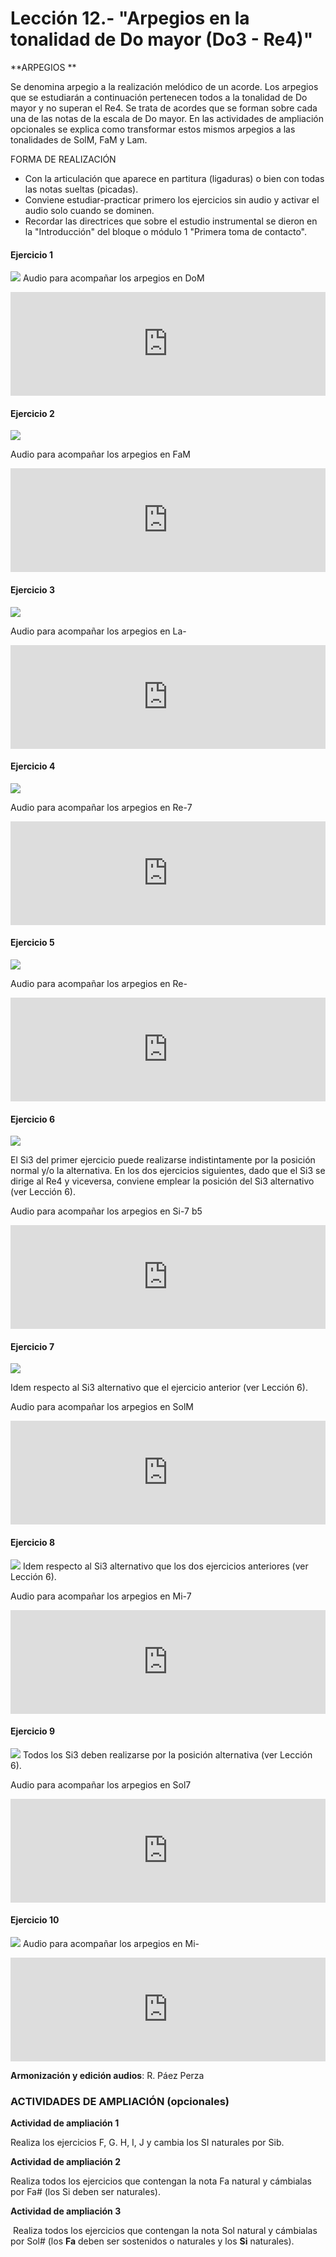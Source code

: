 
# Lección 12.- "Arpegios en la tonalidad de Do mayor (Do3 - Re4)"

**ARPEGIOS **

Se denomina arpegio a la realización melódico de un acorde. Los arpegios que se estudiarán a continuación pertenecen todos a la tonalidad de Do mayor y no superan el Re4. Se trata de acordes que se forman sobre cada una de las notas de la escala de Do mayor.
En las actividades de ampliación opcionales se explica como transformar estos mismos arpegios a las tonalidades de SolM, FaM y Lam.

FORMA DE REALIZACIÓN
- Con la articulación que aparece en partitura (ligaduras) o bien con todas las notas sueltas (picadas).
- Conviene estudiar-practicar primero los ejercicios sin audio y activar el audio solo cuando se dominen. 
- Recordar las directrices que sobre el estudio instrumental se dieron en la "Introducción" del bloque o módulo 1 "Primera toma de contacto".

#### Ejercicio 1

![](/assets/EjerFla_Arpegio1_DoM.gif)
Audio para acompañar los arpegios en DoM 

<iframe width="100%" height="166" scrolling="no" frameborder="no" src="https://w.soundcloud.com/player/?url=https%3A//api.soundcloud.com/tracks/356065622&amp;color=%23ff5500&amp;auto_play=false&amp;hide_related=false&amp;show_comments=true&amp;show_user=true&amp;show_reposts=false&amp;show_teaser=true"></iframe>

#### Ejercicio 2

![](/assets/EjerFla_Arpegio2_FaM.gif)

Audio para acompañar los arpegios en FaM 

<iframe width="100%" height="166" scrolling="no" frameborder="no" src="https://w.soundcloud.com/player/?url=https%3A//api.soundcloud.com/tracks/356065619&amp;color=%23ff5500&amp;auto_play=false&amp;hide_related=false&amp;show_comments=true&amp;show_user=true&amp;show_reposts=false&amp;show_teaser=true"></iframe>

#### Ejercicio 3

![](/assets/EjerFla_Arpegio3_Lam.gif)

Audio para acompañar los arpegios en La- 

<iframe width="100%" height="166" scrolling="no" frameborder="no" src="https://w.soundcloud.com/player/?url=https%3A//api.soundcloud.com/tracks/356065616&amp;color=%23ff5500&amp;auto_play=false&amp;hide_related=false&amp;show_comments=true&amp;show_user=true&amp;show_reposts=false&amp;show_teaser=true"></iframe>

#### Ejercicio 4

![](/assets/EjerFla_Arpegio4_Re-7.gif)

Audio para acompañar los arpegios en Re-7 

<iframe width="100%" height="166" scrolling="no" frameborder="no" src="https://w.soundcloud.com/player/?url=https%3A//api.soundcloud.com/tracks/356065613&amp;color=%23ff5500&amp;auto_play=false&amp;hide_related=false&amp;show_comments=true&amp;show_user=true&amp;show_reposts=false&amp;show_teaser=true"></iframe>

#### Ejercicio 5

![](/assets/L12_Arpegio5_E_Partitura_Re-.gif)

Audio para acompañar los arpegios en Re- 

<iframe width="100%" height="166" scrolling="no" frameborder="no" src="https://w.soundcloud.com/player/?url=https%3A//api.soundcloud.com/tracks/356065610&amp;color=%23ff5500&amp;auto_play=false&amp;hide_related=false&amp;show_comments=true&amp;show_user=true&amp;show_reposts=false&amp;show_teaser=true"></iframe>

#### Ejercicio 6

![](/assets/EjerFla_Arpegio6_F_Partitura_Si-7b5.gif)

El Si3 del primer ejercicio puede realizarse indistintamente por la posición normal y/o la alternativa. En los dos ejercicios siguientes, dado que el Si3 se dirige al Re4 y viceversa, conviene emplear la posición del Si3 alternativo (ver Lección 6).

Audio para acompañar los arpegios en Si-7 b5 

<iframe width="100%" height="166" scrolling="no" frameborder="no" src="https://w.soundcloud.com/player/?url=https%3A//api.soundcloud.com/tracks/356065607&amp;color=%23ff5500&amp;auto_play=false&amp;hide_related=false&amp;show_comments=true&amp;show_user=true&amp;show_reposts=false&amp;show_teaser=true"></iframe>

#### Ejercicio 7

![](/assets/EjerFla_Arpegio7_SolM.gif)

Idem respecto al Si3 alternativo que el ejercicio anterior (ver Lección 6).

Audio para acompañar los arpegios en SolM 

<iframe width="100%" height="166" scrolling="no" frameborder="no" src="https://w.soundcloud.com/player/?url=https%3A//api.soundcloud.com/tracks/356065601&amp;color=%23ff5500&amp;auto_play=false&amp;hide_related=false&amp;show_comments=true&amp;show_user=true&amp;show_reposts=false&amp;show_teaser=true"></iframe>

#### Ejercicio 8

![](/assets/EjerFla_Arpegio8_Mi-7.gif)
Idem respecto al Si3 alternativo que los dos ejercicios anteriores (ver Lección 6).

Audio para acompañar los arpegios en Mi-7 

<iframe width="100%" height="166" scrolling="no" frameborder="no" src="https://w.soundcloud.com/player/?url=https%3A//api.soundcloud.com/tracks/356065598&amp;color=%23ff5500&amp;auto_play=false&amp;hide_related=false&amp;show_comments=true&amp;show_user=true&amp;show_reposts=false&amp;show_teaser=true"></iframe>

#### Ejercicio 9

![](/assets/L12_Arpegio9_Sol7_Aroniza_.gif)
Todos los Si3 deben realizarse por la posición alternativa (ver Lección 6).

Audio para acompañar los arpegios en Sol7 

<iframe width="100%" height="166" scrolling="no" frameborder="no" src="https://w.soundcloud.com/player/?url=https%3A//api.soundcloud.com/tracks/356065595&amp;color=%23ff5500&amp;auto_play=false&amp;hide_related=false&amp;show_comments=true&amp;show_user=true&amp;show_reposts=false&amp;show_teaser=true"></iframe>

#### Ejercicio 10

![](/assets/EjerFla_Arpegio10_Mi-.gif)
Audio para acompañar los arpegios en Mi- 

<iframe width="100%" height="166" scrolling="no" frameborder="no" src="https://w.soundcloud.com/player/?url=https%3A//api.soundcloud.com/tracks/356065592&amp;color=%23ff5500&amp;auto_play=false&amp;hide_related=false&amp;show_comments=true&amp;show_user=true&amp;show_reposts=false&amp;show_teaser=true"></iframe>

**Armonización y edición audios**: R. Páez Perza


### ACTIVIDADES DE AMPLIACIÓN (opcionales)

**Actividad de ampliación 1**

Realiza los ejercicios F, G. H, I, J y cambia los SI naturales por Sib. 

**Actividad de ampliación 2**

Realiza todos los ejercicios que contengan la nota Fa natural y cámbialas por Fa# (los Si deben ser naturales).

**Actividad de ampliación 3**

 Realiza todos los ejercicios que contengan la nota Sol natural y cámbialas por Sol# (los **Fa** deben ser sostenidos o naturales y los **Si** naturales).
